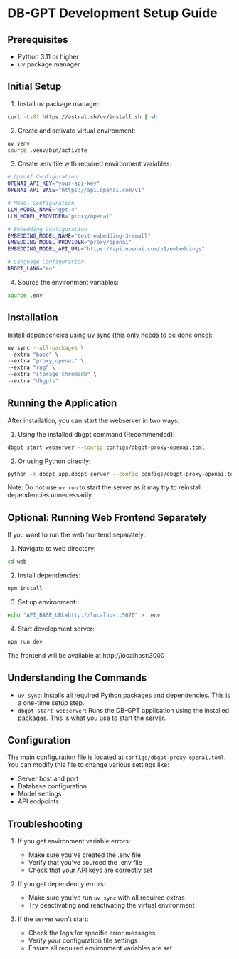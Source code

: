 # DB-GPT Development Setup Guide

## Prerequisites
- Python 3.11 or higher
- uv package manager

## Initial Setup

1. Install uv package manager:
```bash
curl -LsSf https://astral.sh/uv/install.sh | sh
```

2. Create and activate virtual environment:
```bash
uv venv
source .venv/bin/activate
```

3. Create .env file with required environment variables:
```bash
# OpenAI Configuration
OPENAI_API_KEY="your-api-key"
OPENAI_API_BASE="https://api.openai.com/v1"

# Model Configuration
LLM_MODEL_NAME="gpt-4"
LLM_MODEL_PROVIDER="proxy/openai"

# Embedding Configuration
EMBEDDING_MODEL_NAME="text-embedding-3-small"
EMBEDDING_MODEL_PROVIDER="proxy/openai"
EMBEDDING_MODEL_API_URL="https://api.openai.com/v1/embeddings"

# Language Configuration
DBGPT_LANG="en"
```

4. Source the environment variables:
```bash
source .env
```

## Installation

Install dependencies using uv sync (this only needs to be done once):
```bash
uv sync --all-packages \
--extra "base" \
--extra "proxy_openai" \
--extra "rag" \
--extra "storage_chromadb" \
--extra "dbgpts"
```

## Running the Application

After installation, you can start the webserver in two ways:

1. Using the installed dbgpt command (Recommended):
```bash
dbgpt start webserver --config configs/dbgpt-proxy-openai.toml
```

2. Or using Python directly:
```bash
python -m dbgpt_app.dbgpt_server --config configs/dbgpt-proxy-openai.toml
```

Note: Do not use `uv run` to start the server as it may try to reinstall dependencies unnecessarily.

## Optional: Running Web Frontend Separately

If you want to run the web frontend separately:

1. Navigate to web directory:
```bash
cd web
```

2. Install dependencies:
```bash
npm install
```

3. Set up environment:
```bash
echo "API_BASE_URL=http://localhost:5670" > .env
```

4. Start development server:
```bash
npm run dev
```

The frontend will be available at http://localhost:3000

## Understanding the Commands

- `uv sync`: Installs all required Python packages and dependencies. This is a one-time setup step.
- `dbgpt start webserver`: Runs the DB-GPT application using the installed packages. This is what you use to start the server.

## Configuration

The main configuration file is located at `configs/dbgpt-proxy-openai.toml`. You can modify this file to change various settings like:
- Server host and port
- Database configuration
- Model settings
- API endpoints

## Troubleshooting

1. If you get environment variable errors:
   - Make sure you've created the .env file
   - Verify that you've sourced the .env file
   - Check that your API keys are correctly set

2. If you get dependency errors:
   - Make sure you've run `uv sync` with all required extras
   - Try deactivating and reactivating the virtual environment

3. If the server won't start:
   - Check the logs for specific error messages
   - Verify your configuration file settings
   - Ensure all required environment variables are set 